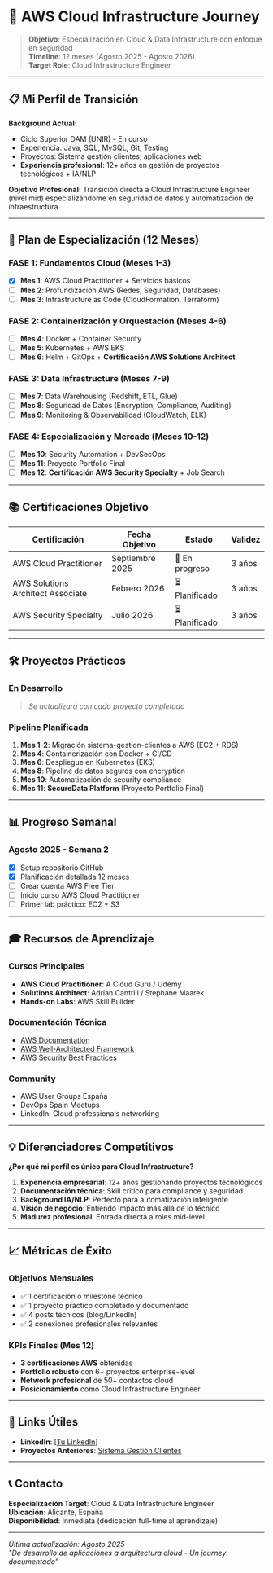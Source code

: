 # 🚀 AWS Cloud Infrastructure Journey

> **Objetivo**: Especialización en Cloud & Data Infrastructure con enfoque en seguridad  
> **Timeline**: 12 meses (Agosto 2025 - Agosto 2026)  
> **Target Role**: Cloud Infrastructure Engineer

---

## 📋 Mi Perfil de Transición

**Background Actual:**
- Ciclo Superior DAM (UNIR) - En curso
- Experiencia: Java, SQL, MySQL, Git, Testing
- Proyectos: Sistema gestión clientes, aplicaciones web
- **Experiencia profesional**: 12+ años en gestión de proyectos tecnológicos + IA/NLP

**Objetivo Profesional:**
Transición directa a Cloud Infrastructure Engineer (nivel mid) especializándome en seguridad de datos y automatización de infraestructura.

---

## 🎯 Plan de Especialización (12 Meses)

### FASE 1: Fundamentos Cloud (Meses 1-3)
- [x] **Mes 1**: AWS Cloud Practitioner + Servicios básicos
- [ ] **Mes 2**: Profundización AWS (Redes, Seguridad, Databases)
- [ ] **Mes 3**: Infrastructure as Code (CloudFormation, Terraform)

### FASE 2: Containerización y Orquestación (Meses 4-6)
- [ ] **Mes 4**: Docker + Container Security
- [ ] **Mes 5**: Kubernetes + AWS EKS
- [ ] **Mes 6**: Helm + GitOps + **Certificación AWS Solutions Architect**

### FASE 3: Data Infrastructure (Meses 7-9)
- [ ] **Mes 7**: Data Warehousing (Redshift, ETL, Glue)
- [ ] **Mes 8**: Seguridad de Datos (Encryption, Compliance, Auditing)
- [ ] **Mes 9**: Monitoring & Observabilidad (CloudWatch, ELK)

### FASE 4: Especialización y Mercado (Meses 10-12)
- [ ] **Mes 10**: Security Automation + DevSecOps
- [ ] **Mes 11**: Proyecto Portfolio Final
- [ ] **Mes 12**: **Certificación AWS Security Specialty** + Job Search

---

## 📚 Certificaciones Objetivo

| Certificación | Fecha Objetivo | Estado | Validez |
|--------------|----------------|---------|----------|
| AWS Cloud Practitioner | Septiembre 2025 | 🔄 En progreso | 3 años |
| AWS Solutions Architect Associate | Febrero 2026 | ⏳ Planificado | 3 años |
| AWS Security Specialty | Julio 2026 | ⏳ Planificado | 3 años |

---

## 🛠️ Proyectos Prácticos

### En Desarrollo
> *Se actualizará con cada proyecto completado*

### Pipeline Planificada

1. **Mes 1-2**: Migración sistema-gestion-clientes a AWS (EC2 + RDS)
2. **Mes 4**: Containerización con Docker + CI/CD
3. **Mes 6**: Despliegue en Kubernetes (EKS)
4. **Mes 8**: Pipeline de datos seguros con encryption
5. **Mes 10**: Automatización de security compliance
6. **Mes 11**: **SecureData Platform** (Proyecto Portfolio Final)

---

## 📊 Progreso Semanal

### Agosto 2025 - Semana 2
- [x] Setup repositorio GitHub
- [x] Planificación detallada 12 meses
- [ ] Crear cuenta AWS Free Tier
- [ ] Inicio curso AWS Cloud Practitioner
- [ ] Primer lab práctico: EC2 + S3

---

## 🎓 Recursos de Aprendizaje

### Cursos Principales
- **AWS Cloud Practitioner**: A Cloud Guru / Udemy
- **Solutions Architect**: Adrian Cantrill / Stephane Maarek
- **Hands-on Labs**: AWS Skill Builder

### Documentación Técnica
- [AWS Documentation](https://docs.aws.amazon.com/)
- [AWS Well-Architected Framework](https://aws.amazon.com/architecture/well-architected/)
- [AWS Security Best Practices](https://aws.amazon.com/security/security-resources/)

### Community
- AWS User Groups España
- DevOps Spain Meetups
- LinkedIn: Cloud professionals networking

---

## 💡 Diferenciadores Competitivos

**¿Por qué mi perfil es único para Cloud Infrastructure?**

1. **Experiencia empresarial**: 12+ años gestionando proyectos tecnológicos
2. **Documentación técnica**: Skill crítico para compliance y seguridad
3. **Background IA/NLP**: Perfecto para automatización inteligente
4. **Visión de negocio**: Entiendo impacto más allá de lo técnico
5. **Madurez profesional**: Entrada directa a roles mid-level

---

## 📈 Métricas de Éxito

### Objetivos Mensuales
- ✅ 1 certificación o milestone técnico
- ✅ 1 proyecto práctico completado y documentado
- ✅ 4 posts técnicos (blog/LinkedIn)
- ✅ 2 conexiones profesionales relevantes

### KPIs Finales (Mes 12)
- **3 certificaciones AWS** obtenidas
- **Portfolio robusto** con 6+ proyectos enterprise-level
- **Network profesional** de 50+ contactos cloud
- **Posicionamiento** como Cloud Infrastructure Engineer

---

## 🔗 Links Útiles

- **LinkedIn**: [[Tu LinkedIn](https://www.linkedin.com/in/maril%C3%BA-hern%C3%A1ndez-b0a664134/)]
- **Proyectos Anteriores**: [Sistema Gestión Clientes](https://github.com/SoyMarilu/sistema-gestion-clientes)

---

## 📞 Contacto

**Especialización Target**: Cloud & Data Infrastructure Engineer  
**Ubicación**: Alicante, España  
**Disponibilidad**: Inmediata (dedicación full-time al aprendizaje)

---

*Última actualización: Agosto 2025*  
*"De desarrollo de aplicaciones a arquitectura cloud - Un journey documentado"*
